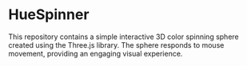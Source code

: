# HueSpinner
This repository contains a simple interactive 3D color spinning sphere created using the Three.js library. The sphere responds to mouse movement, providing an engaging visual experience.
